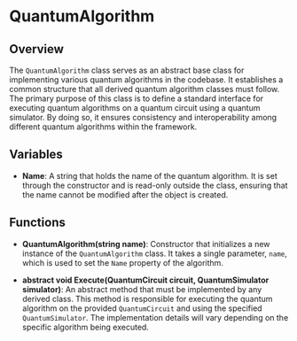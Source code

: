 # QuantumAlgorithm

## Overview
The `QuantumAlgorithm` class serves as an abstract base class for implementing various quantum algorithms in the codebase. It establishes a common structure that all derived quantum algorithm classes must follow. The primary purpose of this class is to define a standard interface for executing quantum algorithms on a quantum circuit using a quantum simulator. By doing so, it ensures consistency and interoperability among different quantum algorithms within the framework.

## Variables
- **Name**: A string that holds the name of the quantum algorithm. It is set through the constructor and is read-only outside the class, ensuring that the name cannot be modified after the object is created.

## Functions
- **QuantumAlgorithm(string name)**: Constructor that initializes a new instance of the `QuantumAlgorithm` class. It takes a single parameter, `name`, which is used to set the `Name` property of the algorithm.
  
- **abstract void Execute(QuantumCircuit circuit, QuantumSimulator simulator)**: An abstract method that must be implemented by any derived class. This method is responsible for executing the quantum algorithm on the provided `QuantumCircuit` and using the specified `QuantumSimulator`. The implementation details will vary depending on the specific algorithm being executed.